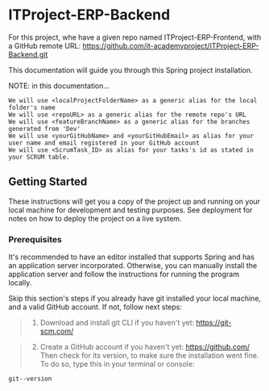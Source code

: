 # ITProject-ERP-Backend

For this project, whe have a given repo named ITProject-ERP-Frontend,
with a GitHub remote URL: https://github.com/it-academyproject/ITProject-ERP-Backend.git

This documentation will guide you through this Spring project installation.

NOTE: in this documentation...

    We will use <localProjectFolderName> as a generic alias for the local folder's name
    We will use <repoURL> as a generic alias for the remote repo's URL
    We will use <featureBranchName> as a generic alias for the branches generated from 'Dev'
    We will use <yourGitHubName> and <yourGitHubEmail> as alias for your user name and email registered in your GitHub account
    We will use <ScrumTask_ID> as alias for your tasks's id as stated in your SCRUM table.

## Getting Started

These instructions will get you a copy of the project up and running on your local machine for development and testing purposes. 
See deployment for notes on how to deploy the project on a live system.

### Prerequisites

It's recommended to have an editor installed that supports Spring and has an application server incorporated. 
Otherwise, you can manually install the application server and follow the instructions for running the program locally. 

Skip this section's steps if you already have git  installed your local machine, and a valid GitHub account.
If not, follow next steps:

> 1. Download and install git CLI if you haven't yet: https://git-scm.com/
 
> 2. Create a GitHub account if you haven't yet: https://github.com/
>     Then check for its version, to make sure the installation went fine.
>     To do so, type this in your terminal or console:

```
git--version
```
